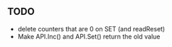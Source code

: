 
TODO
----

* delete counters that are 0 on SET (and readReset)
* Make API.Inc() and API.Set() return the old value

